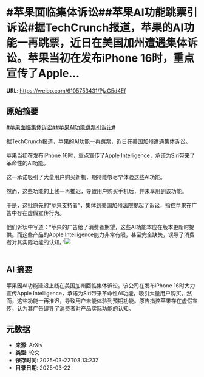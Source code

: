 # #苹果面临集体诉讼##苹果AI功能跳票引诉讼#据TechCrunch报道，苹果的AI功能一再跳票，近日在美国加州遭遇集体诉讼。苹果当初在发布iPhone 16时，重点宣传了Apple...

**URL**: https://weibo.com/6105753431/PjzG5d4Ef

## 原始摘要

<a href="https://m.weibo.cn/search?containerid=231522type%3D1%26t%3D10%26q%3D%23%E8%8B%B9%E6%9E%9C%E9%9D%A2%E4%B8%B4%E9%9B%86%E4%BD%93%E8%AF%89%E8%AE%BC%23&amp;extparam=%23%E8%8B%B9%E6%9E%9C%E9%9D%A2%E4%B8%B4%E9%9B%86%E4%BD%93%E8%AF%89%E8%AE%BC%23" data-hide=""><span class="surl-text">#苹果面临集体诉讼#</span></a><a href="https://m.weibo.cn/search?containerid=231522type%3D1%26t%3D10%26q%3D%23%E8%8B%B9%E6%9E%9CAI%E5%8A%9F%E8%83%BD%E8%B7%B3%E7%A5%A8%E5%BC%95%E8%AF%89%E8%AE%BC%23&amp;extparam=%23%E8%8B%B9%E6%9E%9CAI%E5%8A%9F%E8%83%BD%E8%B7%B3%E7%A5%A8%E5%BC%95%E8%AF%89%E8%AE%BC%23" data-hide=""><span class="surl-text">#苹果AI功能跳票引诉讼#</span></a><br><br>据TechCrunch报道，苹果的AI功能一再跳票，近日在美国加州遭遇集体诉讼。<br><br>苹果当初在发布iPhone 16时，重点宣传了Apple Intelligence，承诺为Siri带来了革命性的AI功能。<br><br>这一承诺吸引了大量用户购买新机，期待能够尽早体验这些AI功能。<br><br>然而，这些功能的上线一再推迟，导致用户购买手机后，并未享用到该功能。<br><br>于是，这批原先的“苹果支持者”，集体到美国加州法院提起了诉讼，指控苹果在广告中存在虚假宣传行为。&nbsp;<br><br>他们诉状中写道：“苹果的广告给了消费者期望，这些AI功能本应在版本更新时提供。而这些产品的Apple Intelligence能力非常有限，甚至完全缺失，误导了消费者对其实际功能的认知。”<img style="" src="https://tvax2.sinaimg.cn/large/006Fd7o3gy1hzom4x0gl9j31kw11xtre.jpg" referrerpolicy="no-referrer"><br><br>

## AI 摘要

苹果因AI功能延迟上线在美国加州面临集体诉讼。该公司在发布iPhone 16时大力宣传Apple Intelligence，承诺为Siri带来革命性AI功能，吸引大量用户购买。然而，这些功能一再推迟，导致用户未能体验到预期功能。原告指控苹果存在虚假宣传，认为其广告误导了消费者对产品实际功能的认知。

## 元数据

- **来源**: ArXiv
- **类型**: 论文
- **保存时间**: 2025-03-22T03:13:23Z
- **目录日期**: 2025-03-22
